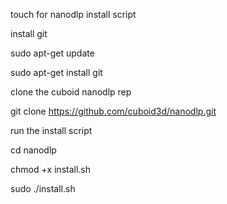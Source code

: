 touch for nanodlp install script

install git

sudo apt-get update

sudo apt-get install git

clone the cuboid nanodlp rep

git clone https://github.com/cuboid3d/nanodlp.git


run the install script

cd nanodlp

chmod +x install.sh

sudo ./install.sh


